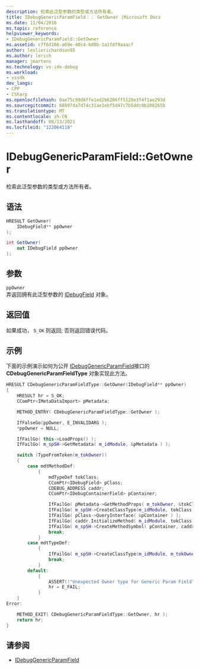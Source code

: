 ```yaml
---
description: 检索此泛型参数的类型或方法所有者。
title: IDebugGenericParamField：： GetOwner |Microsoft Docs
ms.date: 11/04/2016
ms.topic: reference
helpviewer_keywords:
- IDebugGenericParamField::GetOwner
ms.assetid: c7f6d166-a69e-40c4-bd0b-1a1fdf9aaacf
author: leslierichardson95
ms.author: lerich
manager: jmartens
ms.technology: vs-ide-debug
ms.workload:
- vssdk
dev_langs:
- CPP
- CSharp
ms.openlocfilehash: 0ae75c99d8ffe1ed2b6206ff5128e3f4f1ae293d
ms.sourcegitcommit: 68897da7d74c31ae1ebf5d47c7b5ddc9b108265b
ms.translationtype: MT
ms.contentlocale: zh-CN
ms.lasthandoff: 08/13/2021
ms.locfileid: "122064118"
---
```

# <a name="idebuggenericparamfieldgetowner"></a>IDebugGenericParamField::GetOwner
检索此泛型参数的类型或方法所有者。

## <a name="syntax"></a>语法

```cpp
HRESULT GetOwner(
    IDebugField** ppOwner
);
```

```csharp
int GetOwner(
    out IDebugField ppOwner
);
```

## <a name="parameters"></a>参数
`ppOwner`\
弄返回拥有此泛型参数的 [IDebugField](../../../extensibility/debugger/reference/idebugfield.md) 对象。

## <a name="return-value"></a>返回值
如果成功， `S_OK` 则返回; 否则返回错误代码。

## <a name="example"></a>示例
下面的示例演示如何为公开 [IDebugGenericParamField](../../../extensibility/debugger/reference/idebuggenericparamfield.md)接口的 **CDebugGenericParamFieldType** 对象实现此方法。

```cpp
HRESULT CDebugGenericParamFieldType::GetOwner(IDebugField** ppOwner)
{
    HRESULT hr = S_OK;
    CComPtr<IMetaDataImport> pMetadata;

    METHOD_ENTRY( CDebugGenericParamFieldType::GetOwner );

    IfFalseGo(ppOwner, E_INVALIDARG );
    *ppOwner = NULL;

    IfFailGo( this->LoadProps() );
    IfFailGo( m_spSH->GetMetadata( m_idModule, &pMetadata ) );

    switch (TypeFromToken(m_tokOwner))
    {
        case mdtMethodDef:
            {
                mdTypeDef tokClass;
                CComPtr<IDebugField> pClass;
                CDEBUG_ADDRESS caddr;
                CComPtr<IDebugContainerField> pContainer;

                IfFailGo( pMetadata->GetMethodProps( m_tokOwner, &tokClass, NULL, 0, NULL, NULL, NULL, NULL, NULL, NULL ) );
                IfFailGo( m_spSH->CreateClassType(m_idModule, tokClass, &pClass) );
                IfFailGo( pClass->QueryInterface( &pContainer ) );
                IfFailGo( caddr.InitializeMethod( m_idModule, tokClass, m_tokOwner, 0, 0 ) );
                IfFailGo( m_spSH->CreateMethodSymbol( pContainer, caddr, FIELD_SYM_MEMBER, ppOwner ) );
                break;
            }
        case mdtTypeDef:
            {
                IfFailGo( m_spSH->CreateClassType(m_idModule, m_tokOwner, ppOwner) );
                break;
            }
        default:
            {
                ASSERT(!"Unexpected Owner type for Generic Param Field");
                hr = E_FAIL;
            }
    }
Error:

    METHOD_EXIT( CDebugGenericParamFieldType::GetOwner, hr );
    return hr;
}
```

## <a name="see-also"></a>请参阅
- [IDebugGenericParamField](../../../extensibility/debugger/reference/idebuggenericparamfield.md)
